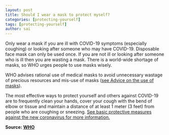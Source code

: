 ```yaml
---
layout: post
title: Should I wear a mask to protect myself?
categories: [protecting-yourself]
tags: [protecting-yourself]
author: sai
---
```


Only wear a mask if you are ill with COVID-19 symptoms (especially coughing) or looking after someone who may have COVID-19. Disposable face mask can only be used once. If you are not ill or looking after someone who is ill then you are wasting a mask. There is a world-wide shortage of masks, so WHO urges people to use masks wisely.

WHO advises rational use of medical masks to avoid unnecessary wastage of precious resources and mis-use of masks  ([see Advice on the use of masks](https://www.who.int/emergencies/diseases/novel-coronavirus-2019/advice-for-public/when-and-how-to-use-masks)).

The most effective ways to protect yourself and others against COVID-19 are to frequently clean your hands, cover your cough with the bend of elbow or tissue and maintain a distance of at least 1 meter (3 feet) from people who are coughing or sneezing. [See basic protective measures against the new coronavirus for more information.](https://www.who.int/emergencies/diseases/novel-coronavirus-2019/advice-for-public/when-and-how-to-use-masks)

**Source: [WHO](https://www.who.int/news-room/q-a-detail/q-a-coronaviruses)**